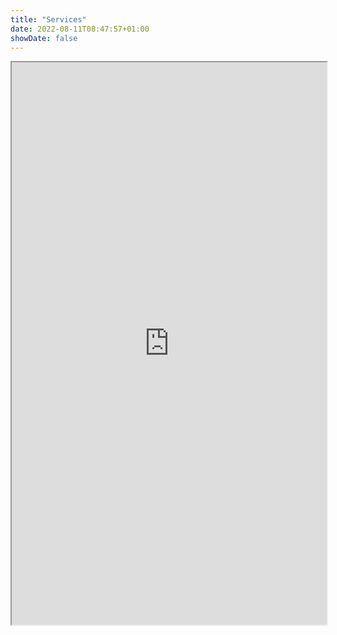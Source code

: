 ```yaml
---
title: "Services"
date: 2022-08-11T08:47:57+01:00
showDate: false
---
```


<div>
    <iframe src="https://www.churchservices.tv/whiteinch" 
        name="S1" 
        width="100%" 
        scrolling="auto" 
        align="top" 
        frameborder="3" 
        id=S1" 
        style="height: 900px"> 
        <a href="https://www.churchservices.tv/whiteinch">Please visit the Churchservices web site</a>.
    </iframe>
 </div>